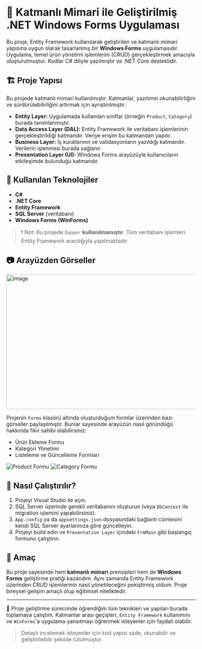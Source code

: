 # 🧠 Katmanlı Mimari ile Geliştirilmiş .NET Windows Forms Uygulaması

Bu proje, Entity Framework kullanılarak geliştirilen ve katmanlı mimari yapısına uygun olarak tasarlanmış bir **Windows Forms** uygulamasıdır. Uygulama, temel ürün yönetimi işlemlerini (CRUD) gerçekleştirmek amacıyla oluşturulmuştur. Kodlar C# diliyle yazılmıştır ve .NET Core desteklidir.

## 🏗️ Proje Yapısı

Bu projede katmanlı mimari kullanılmıştır. Katmanlar, yazılımın okunabilirliğini ve sürdürülebilirliğini artırmak için ayrıştırılmıştır:

- **Entity Layer:** Uygulamada kullanılan sınıflar (örneğin `Product`, `Category`) burada tanımlanmıştır.
- **Data Access Layer (DAL):** Entity Framework ile veritabanı işlemlerinin gerçekleştirildiği katmandır. Veriye erişim bu katmandan yapılır.
- **Business Layer:** İş kurallarının ve validasyonların yazıldığı katmandır. Verilerin işlenmesi burada sağlanır.
- **Presentation Layer (UI):** Windows Forms arayüzüyle kullanıcıların etkileşimde bulunduğu katmandır.

## 💼 Kullanılan Teknolojiler

- **C#**
- **.NET Core**
- **Entity Framework**
- **SQL Server** (veritabanı)
- **Windows Forms (WinForms)**

> ❗ Not: Bu projede `Dapper` **kullanılmamıştır**. Tüm veritabanı işlemleri Entity Framework aracılığıyla yapılmaktadır.

## 📷 Arayüzden Görseller

<img width="611" height="358" alt="image" src="https://github.com/user-attachments/assets/c1087b29-e8f1-4ef8-82fe-8322fa2bd6fb" />

Projenin `Forms` klasörü altında oluşturduğum formlar üzerinden bazı görseller paylaşılmıştır. Bunlar sayesinde arayüzün nasıl göründüğü hakkında fikir sahibi olabilirsiniz:

- Ürün Ekleme Formu
- Kategori Yönetimi
- Listeleme ve Güncelleme Formları

![Product Formu](screenshots/product-form.png)
![Category Formu](screenshots/category-form.png)

## 🚀 Nasıl Çalıştırılır?

1. Projeyi Visual Studio ile açın.
2. SQL Server üzerinde gerekli veritabanını oluşturun (veya `DbContext` ile migration işlemini yapabilirsiniz).
3. `App.config` ya da `appsettings.json` dosyasındaki bağlantı cümlesini kendi SQL Server ayarlarınıza göre güncelleyin.
4. Projeyi build edin ve `Presentation Layer` içindeki `FrmMain` gibi başlangıç formunu çalıştırın.

## 🎯 Amaç

Bu proje sayesinde hem **katmanlı mimari** prensipleri hem de **Windows Forms** geliştirme pratiği kazandım. Aynı zamanda Entity Framework üzerinden CRUD işlemlerinin nasıl yönetileceğini pekiştirmiş oldum. Proje bireysel gelişim amaçlı olup eğitimsel niteliktedir.

---

📁 Proje geliştirme sürecimde öğrendiğim tüm teknikleri ve yapıları burada toplamaya çalıştım. Katmanlar arası geçişleri, `Entity Framework` kullanımını ve `WinForms`'a uygulama yansıtmayı öğrenmek isteyenler için faydalı olabilir.

> Detaylı incelemek isteyenler için kod yapısı sade, okunabilir ve geliştirilebilir şekilde tutulmuştur.
